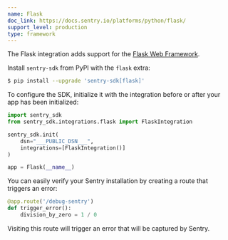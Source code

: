 ```yaml
---
name: Flask
doc_link: https://docs.sentry.io/platforms/python/flask/
support_level: production
type: framework
---
```


The Flask integration adds support for the [Flask Web
Framework](http://flask.pocoo.org/).

Install `sentry-sdk` from PyPI with the `flask` extra:

```bash
$ pip install --upgrade 'sentry-sdk[flask]'
```

To configure the SDK, initialize it with the integration before or after your app has been initialized:

```python
import sentry_sdk
from sentry_sdk.integrations.flask import FlaskIntegration

sentry_sdk.init(
    dsn="___PUBLIC_DSN___",
    integrations=[FlaskIntegration()]
)

app = Flask(__name__)
```

You can easily verify your Sentry installation by creating a route that triggers an error:

```py
@app.route('/debug-sentry')
def trigger_error():
    division_by_zero = 1 / 0
```

Visiting this route will trigger an error that will be captured by Sentry.
